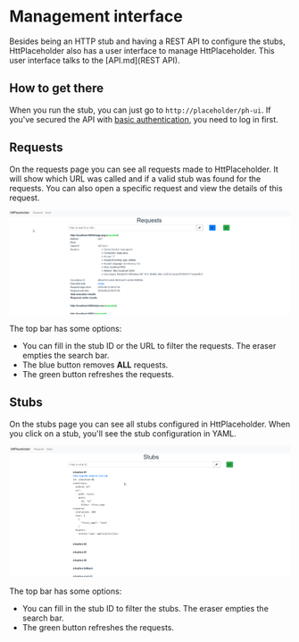 # Management interface

Besides being an HTTP stub and having a REST API to configure the stubs, HttPlaceholder also has a user interface to manage HttPlaceholder. This user interface talks to the [API.md](REST API).

## How to get there

When you run the stub, you can just go to `http://placeholder/ph-ui`. If you've secured the API with [basic authentication](CONFIG.md), you need to log in first.

## Requests

On the requests page you can see all requests made to HttPlaceholder. It will show which URL was called and if a valid stub was found for the requests. You can also open a specific request and view the details of this request.

![](img/requests_details.png)

The top bar has some options:

- You can fill in the stub ID or the URL to filter the requests. The eraser empties the search bar.
- The blue button removes **ALL** requests.
- The green button refreshes the requests.

## Stubs

On the stubs page you can see all stubs configured in HttPlaceholder. When you click on a stub, you'll see the stub configuration in YAML.

![](img/stubs_details.png)

The top bar has some options:

- You can fill in the stub ID to filter the stubs. The eraser empties the search bar.
- The green button refreshes the requests.